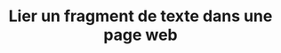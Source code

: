 ---
layout: post
title: "Lier un fragment de texte dans une page web"
link: https://blog.professeurjoachim.com/billet/2024-12-03-lier-un-fragment-de-texte-dans-une-page-web
author: ""
published_date: ""
description: "Un petit article pour pérenniser sur le web une astuce qui a eu du succès sur le Fediverse.

LE truc qui a changé mon usage du web ces derniers mois, c’est les caractères suivants : #:~:text=. Cette formule magique permet de faire un lien direct vers un fragment de texte présent dans une page. Ce lien est composé d’une adresse, https://…/blablabla.html, à laquelle on ajoute #:~:text=, puis le texte qu’on vise. En cumulant les trois, le lien ciblera la première occurence de la phrase. Magie 🧙✨"
language: "fr"
categories: "Liens"
tags: "web navigateur"
og-tags: "web navigateur"
permalink: /:categories/:year/:month/:day/:title/
---